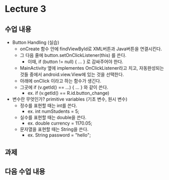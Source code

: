 # Lecture 3

## 수업 내용
- Button Handling (실습)
	- onCreate 함수 안에 findViewById로 XML버튼과 Java버튼을 연결시킨다.
	- 그 다음 줄에 button.setOnClickListener(this) 를 쓴다.
		- 이때, if (button != null) { ... } 로 감싸주어야 한다. 
	- MainActivity 옆에 implementes OnClickListener라고 치고, 자동완성되는 것들 중에서 android.view.View에 있는 것을 선택한다.
	- 아래에 onClick 이라고 하는 함수가 생긴다.
	- 그곳에 if (v.getId() == ...) { ... } 와 같이 쓴다.
		- ex. if (v.getId() == R.id.button_change)
- 변수란 무엇인가? primitive variables (기초 변수, 원시 변수)
	- 정수를 표현할 때는 int를 쓴다.
		- ex. int numStudents = 5;
	- 실수를 표현할 때는 double을 쓴다.
		- ex. double currency = 1170.05;
	- 문자열을 표현할 때는 String을 쓴다.
		- ex. String password = "hello";

## 과제

## 다음 수업 내용
